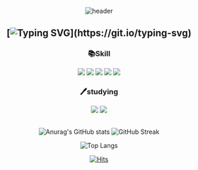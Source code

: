 <div align=center>

![header](https://capsule-render.vercel.app/api?type=waving&color=gradient&height=300&section=header&text=Welcome&fontSize=80&animation=fadeIn&fontAlignY=35&desc=Miro's%20Github&descAlignY=52&descAlign=66)


## [![Typing SVG](https://readme-typing-svg.herokuapp.com?size=30&duration=6000&color=2C57F7&background=FFFFFF00&center=true&vCenter=true&multiline=true&width=800&height=100&lines=%EC%95%88%EB%85%95%ED%95%98%EC%84%B8%EC%9A%94+Miro+%EC%9E%85%EB%8B%88%EB%8B%A4.;%ED%94%84%EB%A1%A0%ED%8A%B8%EC%97%94%EB%93%9C+%EA%B0%9C%EB%B0%9C%EC%9E%90%EB%A5%BC+%EC%A4%80%EB%B9%84%ED%95%98%EA%B3%A0+%EC%9E%88%EC%8A%B5%EB%8B%88%EB%8B%A4.)](https://git.io/typing-svg)

### 📚Skill
<img src="https://img.shields.io/badge/html5-E34F26?style=for-the-badge&logo=html5&logoColor=white">
<img src="https://img.shields.io/badge/css3-1572B6?style=for-the-badge&logo=css3&logoColor=white"> 
<img src="https://img.shields.io/badge/javascript(ES6+)-F7DF1E?style=for-the-badge&logo=javascript&logoColor=black">
<img src="https://img.shields.io/badge/github-181717?style=for-the-badge&logo=github&logoColor=white">
<img src="https://img.shields.io/badge/git-F05032?style=for-the-badge&logo=git&logoColor=white">

### 🖊studying
<img src="https://img.shields.io/badge/react-61DAFB?style=for-the-badge&logo=react&logoColor=black"> 
<img src="https://img.shields.io/badge/node.js-339933?style=for-the-badge&logo=Node.js&logoColor=white">
<br>
<br>

![Anurag's GitHub stats](https://github-readme-stats.vercel.app/api?username=Choiss96&&show_icons=true&theme=tokyonight)
![GitHub Streak](https://github-readme-streak-stats.herokuapp.com/?user=Choiss96&theme=dark)

![Top Langs](https://github-readme-stats.vercel.app/api/top-langs/?username=Choiss96&layout=compact)
  
[![Hits](https://hits.seeyoufarm.com/api/count/incr/badge.svg?url=https%3A%2F%2Fgithub.com%2FChoiss96%2Fhit-counter&count_bg=%235EB5E5&title_bg=%23EFA6A6&icon=ello.svg&icon_color=%23E9F70D&title=%EB%B0%A9%EB%AC%B8%EC%9E%90&edge_flat=false)](https://hits.seeyoufarm.com)

</div>
